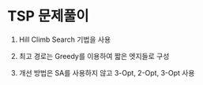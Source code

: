 # TSP 문제풀이  

1. Hill Climb Search 기법을 사용  

2. 최고 경로는 Greedy를 이용하여 짧은 엣지들로 구성  
  
3. 개선 방법은 SA를 사용하지 않고 3-Opt, 2-Opt, 3-Opt 사용
